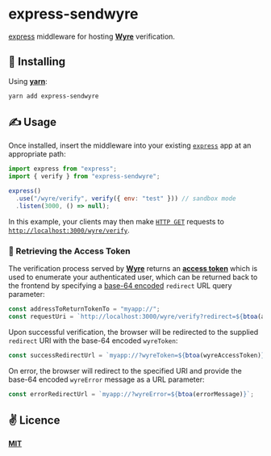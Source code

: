 # express-sendwyre
[express](https://github.com/expressjs/express) middleware for hosting [**Wyre**](https://www.sendwyre.com/) verification.

## 🚀 Installing

Using [**yarn**](https://yarnpkg.com):

```bash
yarn add express-sendwyre
```

## ✍️ Usage

Once installed, insert the middleware into your existing [`express`](https://github.com/expressjs/express) app at an appropriate path:

```javascript
import express from "express";
import { verify } from "express-sendwyre";

express()
  .use("/wyre/verify", verify({ env: "test" })) // sandbox mode
  .listen(3000, () => null);
```

In this example, your clients may then make [`HTTP GET`](https://developer.mozilla.org/en-US/docs/Web/HTTP/Methods) requests to [`http://localhost:3000/wyre/verify`](http://localhost:3000/wyre/verify).

### 🦮 Retrieving the Access Token
The verification process served by [**Wyre**](https://www.sendwyre.com/) returns an [**access token**](https://docs.sendwyre.com/docs/authentication) which is used to enumerate your authenticated user, which can be returned back to the frontend by specifying a [base-64 encoded](https://github.com/mathiasbynens/base64) `redirect` URL query parameter:

```javascript
const addressToReturnTokenTo = "myapp://";
const requestUri = `http://localhost:3000/wyre/verify?redirect=${btoa(addressToReturnTokenTo)}`;
``` 

Upon successful verification, the browser will be redirected to the supplied `redirect` URI with the base-64 encoded `wyreToken`:

```javascript
const successRedirectUrl = `myapp://?wyreToken=${btoa(wyreAccessToken)}`;
```

On error, the browser will redirect to the specified URI and provide the base-64 encoded `wyreError` message as a URL parameter:

```javascript
const errorRedirectUrl = `myapp://?wyreError=${btoa(errorMessage)}`;
```

## ✌️ Licence
[**MIT**](./LICENSE)
